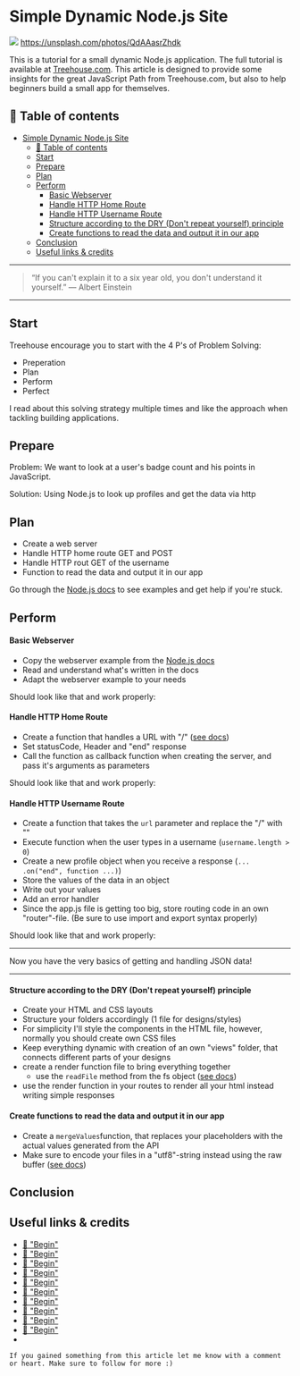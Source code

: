 # Simple Dynamic Node.js Site

[<img src="https://images.unsplash.com/photo-1487958449943-2429e8be8625?dpr=2&auto=format&fit=crop&w=767&h=511&q=80&cs=tinysrgb&crop=&bg=">](
https://unsplash.com/photos/QdAAasrZhdk)
https://unsplash.com/photos/QdAAasrZhdk

This is a tutorial for a small dynamic Node.js application. The full tutorial is available at [Treehouse.com](https://teamtreehouse.com/). This article is designed to provide some insights for the great JavaScript Path from Treehouse.com, but also to help beginners build a small app for themselves.


## 📄 Table of contents


<!-- toc orderedList:0 depthFrom:1 depthTo:6 -->

* [Simple Dynamic Node.js Site](#simple-dynamic-nodejs-site)
  * [📄 Table of contents](#table-of-contents)
  * [Start](#start)
  * [Prepare](#prepare)
  * [Plan](#plan)
  * [Perform](#perform)
      * [Basic Webserver](#basic-webserver)
      * [Handle HTTP Home Route](#handle-http-home-route)
      * [Handle HTTP Username Route](#handle-http-username-route)
      * [Structure according to the DRY (Don't repeat yourself) principle](#structure-according-to-the-dry-dont-repeat-yourself-principle)
      * [Create functions to read the data and output it in our app](#create-functions-to-read-the-data-and-output-it-in-our-app)
  * [Conclusion](#conclusion)
  * [Useful links & credits](#useful-links-credits)

<!-- tocstop -->



---

>“If you can't explain it to a six year old, you don't understand it yourself.”
― Albert Einstein

---
## Start

Treehouse encourage you to start with the 4 P's of Problem Solving:

- Preperation
- Plan
- Perform
- Perfect


I read about this solving strategy multiple times and like the approach when tackling building applications.

## Prepare

Problem:
We want to look at a user's badge count and his points in JavaScript.

Solution:
Using Node.js to look up profiles and get the data via http

## Plan

- Create a web server
- Handle HTTP home route GET and POST
- Handle HTTP rout GET of the username
- Function to read the data and output it in our app

Go through the [Node.js docs](https://nodejs.org/dist/latest-v7.x/docs/api/synopsis.html) to see examples and get help if you're stuck.

## Perform

#### Basic Webserver
- Copy the webserver example from the [Node.js docs](https://nodejs.org/dist/latest-v7.x/docs/api/synopsis.html)
- Read and understand what's written in the docs
- Adapt the webserver example to your needs

Should look like that and work properly:

#### Handle HTTP Home Route

- Create a function that handles a URL with "/" ([see docs](https://nodejs.org/dist/latest-v7.x/docs/api/http.html#http_message_url))
- Set statusCode, Header and "end" response
- Call the function as callback function when creating the server, and pass it's arguments as parameters

Should look like that and work properly:

#### Handle HTTP Username Route

- Create a function that takes the `url` parameter and replace the "/" with ""
- Execute function when the user types in a username (`username.length > 0`)
- Create a new profile object when you receive a response (`... .on("end", function ...)`)
- Store the values of the data in an object
- Write out your values
- Add an error handler
- Since the app.js file is getting too big, store routing code in an own "router"-file. (Be sure to use import and export syntax properly)

Should look like that and work properly:



---
Now you have the very basics of getting and handling JSON data!

---

#### Structure according to the DRY (Don't repeat yourself) principle

- Create your HTML and CSS layouts
- Structure your folders accordingly (1 file for designs/styles)
- For simplicity I'll style the components in the HTML file, however, normally you should create own CSS files
- Keep everything dynamic with creation of an own "views" folder, that connects different parts of your designs
- create a render function file to bring everything together
  - use the `readFile` method from the fs object ([see docs](https://nodejs.org/dist/latest-v7.x/docs/api/fs.html#fs_fs_readfile_file_options_callback))
- use the render function in your routes to render all your html instead writing simple responses





#### Create functions to read the data and output it in our app

- Create a `mergeValues`function, that replaces your placeholders with the actual values generated from the API
- Make sure to encode your files in a "utf8"-string instead using the raw buffer ([see docs](https://nodejs.org/dist/latest-v7.x/docs/api/fs.html#fs_fs_readfile_file_options_callback))





## Conclusion



## Useful links & credits
- [📄 "Begin"](afgafgadgads)
- [📄 "Begin"](afgafgadgads)
- [📄 "Begin"](afgafgadgads)
- [📄 "Begin"](afgafgadgads)
- [📄 "Begin"](afgafgadgads)
- [📄 "Begin"](afgafgadgads)
- [📄 "Begin"](afgafgadgads)
- [📄 "Begin"](afgafgadgads)
- [📄 "Begin"](afgafgadgads)
- [📄 "Begin"](afgafgadgads)
-

```
If you gained something from this article let me know with a comment or heart. Make sure to follow for more :)
```

<!-- Written by Daniel Deutsch (deudan1010@gmail.com) -->
